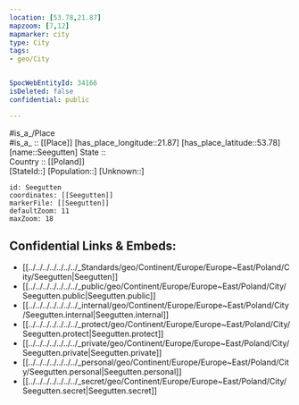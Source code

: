 ```yaml
---
location: [53.78,21.87] 
mapzoom: [7,12] 
mapmarker: city 
type: City
tags:
- geo/City


SpocWebEntityId: 34166
isDeleted: false
confidential: public

---
```

#is_a_/Place  
#is_a_ :: [[Place]] 
[has_place_longitude::21.87] 
[has_place_latitude::53.78] 
[name::Seegutten] 
State ::  
Country :: [[Poland]]  
[StateId::] 
[Population::] 
[Unknown::] 


```leaflet
id: Seegutten
coordinates: [[Seegutten]] 
markerFile: [[Seegutten]] 
defaultZoom: 11 
maxZoom: 18
```


## Confidential Links & Embeds: 
- [[../../../../../../../_Standards/geo/Continent/Europe/Europe~East/Poland/City/Seegutten|Seegutten]] 
- [[../../../../../../../_public/geo/Continent/Europe/Europe~East/Poland/City/Seegutten.public|Seegutten.public]] 
- [[../../../../../../../_internal/geo/Continent/Europe/Europe~East/Poland/City/Seegutten.internal|Seegutten.internal]] 
- [[../../../../../../../_protect/geo/Continent/Europe/Europe~East/Poland/City/Seegutten.protect|Seegutten.protect]] 
- [[../../../../../../../_private/geo/Continent/Europe/Europe~East/Poland/City/Seegutten.private|Seegutten.private]] 
- [[../../../../../../../_personal/geo/Continent/Europe/Europe~East/Poland/City/Seegutten.personal|Seegutten.personal]] 
- [[../../../../../../../_secret/geo/Continent/Europe/Europe~East/Poland/City/Seegutten.secret|Seegutten.secret]] 
